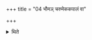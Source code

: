 +++
title = "04 भौमञ् चरुमेककपालं वा"

+++

<details><summary>थिते</summary>

भौमं चरुमेककपालं वा यद्यवसन्नः संशीर्णो वा ४
</details>
